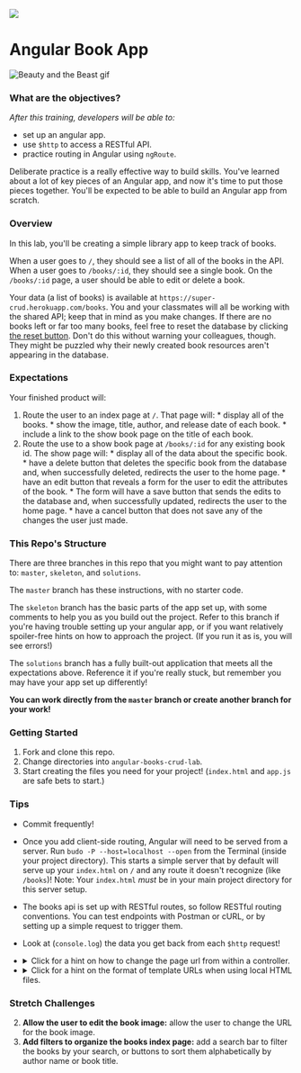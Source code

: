 <!--
Location: SF
-->

![](https://ga-dash.s3.amazonaws.com/production/assets/logo-9f88ae6c9c3871690e33280fcf557f33.png)

# Angular Book App

![Beauty and the Beast gif](https://camo.githubusercontent.com/be499bc7145dcf2442b7b0b2cff5558a2ab14b18/68747470733a2f2f6d656469612e67697068792e636f6d2f6d656469612f6f465069506771776f663450652f67697068792e676966)
### What are the objectives?
<!-- specific/measurable goal for students to achieve -->
*After this training, developers will be able to:*

- set up an angular app.
- use `$http` to access a RESTful API.
- practice routing in Angular using `ngRoute`.


Deliberate practice is a really effective way to build skills. You've learned about a lot of key pieces of an Angular app, and now it's time to put those pieces together.  You'll be expected to be able to build an Angular app from scratch.

### Overview 

In this lab, you'll be creating a simple library app to keep track of books.

When a user goes to `/`, they should see a list of all of the books in the API. When a user goes to `/books/:id`, they should see a single book. On the `/books/:id` page, a user should be able to edit or delete a book.

Your data (a list of books) is available at `https://super-crud.herokuapp.com/books`. You and your classmates will all be working with the shared API; keep that in mind as you make changes.  If there are no books left or far too many books, feel free to reset the database by clicking [the reset button](http://super-crud.herokuapp.com/reset). Don't do this without warning your colleagues, though. They might be puzzled why their newly created book resources aren't appearing in the database.

### Expectations

Your finished product will:

  1. Route the user to an index page at `/`. That page will:
    * display all of the books.
    * show the image, title, author, and release date of each book.
    * include a link to the show book page on the title of each book.
  2. Route the use to a show book page at `/books/:id` for any existing book id. The show page will:
    * display all of the data about the specific book.
    * have a delete button that deletes the specific book from the database and, when successfully deleted, redirects the user to the home page.
    * have an edit button that reveals a form for the user to edit the attributes of the book.
    * The form will have a save button that sends the edits to the database and, when successfully updated, redirects the user to the home page.
    * have a cancel button that does not save any of the changes the user just made.

### This Repo's Structure

There are three branches in this repo that you might want to pay attention to: `master`, `skeleton`, and `solutions`.

The `master` branch has these instructions, with no starter code.

The `skeleton` branch has the basic parts of the app set up, with some comments to help you as you build out the project. Refer to this branch if you're having trouble setting up your angular app, or if you want relatively spoiler-free hints on how to approach the project. (If you run it as is, you will see errors!)

The `solutions` branch has a fully built-out application that meets all the expectations above. Reference it if you're really stuck, but remember you may have your app set up differently!

**You can work directly from the `master` branch or create another branch for your work!**

### Getting Started

1. Fork and clone this repo.
2. Change directories into `angular-books-crud-lab`.
3. Start creating the files you need for your project! (`index.html` and `app.js` are safe bets to start.)

### Tips

* Commit frequently!
* Once you add client-side routing,  Angular will need to be served from a server. Run `budo -P --host=localhost --open` from the Terminal (inside your project directory). This starts a simple server that by default will serve up your `index.html` on `/` and any route it doesn't recognize (like `/books`)!  Note: Your `index.html` *must* be in your main project directory for this server setup. 
* The books api is set up with RESTful routes, so follow RESTful routing conventions.  You can test endpoints with Postman or cURL, or by setting up a simple request to trigger them. 
* Look at (`console.log`) the data you get back from each `$http` request!
* <details><summary>Click for a hint on how to change the page url from within a controller.</summary>
    Inject the [`$location`](https://docs.angularjs.org/api/ng/service/$location) service, and use its `path` method. 

    * <details><summary>click for example</summary>  
    
      ```js  
      // inside GoatsShowController, we want to send the user back to goats index (home page) automatically
      $location.path('/');
      ```
      </details>
      
  </details>
  
* <details><summary>Click for a hint on the format of template URLs when using local HTML files.</summary> 
    Give the full file name: `templates/goats-show.html`.
  </details>

### Stretch Challenges

2. **Allow the user to edit the book image:** allow the user to change the URL for the book image.
3. **Add filters to organize the books index page:** add a search bar to filter the books by your search, or buttons to sort them alphabetically by author name or book title.

